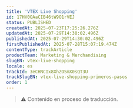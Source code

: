 ```yaml
---
title: 'VTEX Live Shopping'
id: 17HV0OAaCIB46tW9O1rVEJ
status: PUBLISHED
createdAt: 2025-07-23T17:25:26.276Z
updatedAt: 2025-07-29T14:30:02.496Z
publishedAt: 2025-07-29T14:30:02.496Z
firstPublishedAt: 2025-07-28T15:07:19.474Z
contentType: trackArticle
productTeam: Marketing & Merchandising
slugEN: vtex-live-shopping
locale: es
trackId: 3eCHNCIx8XhZOSmX0sQT3U
trackSlugEN: vtex-live-shopping-primeros-pasos
order: 1
---
```


> ⚠️ Contenido en proceso de traducción.

